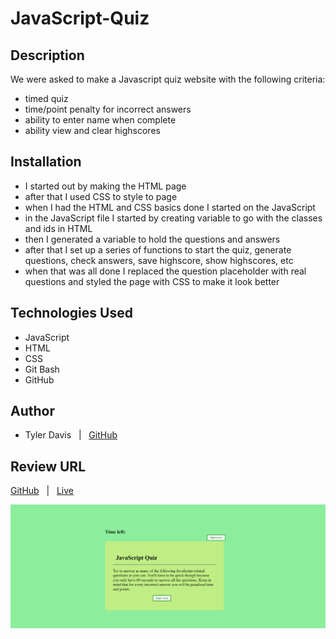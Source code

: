 # JavaScript-Quiz

## Description

We were asked to make a Javascript quiz website with the following criteria:
* timed quiz
* time/point penalty for incorrect answers
* ability to enter name when complete
* ability view and clear highscores 

## Installation
* I started out by making the HTML page
* after that I used CSS to style to page
* when I had the HTML and CSS basics done I started on the JavaScript
* in the JavaScript file I started by creating variable to go with the classes and ids in HTML
* then I generated a variable to hold the questions and answers
* after that I set up a series of functions to start the quiz, generate questions, check answers, save highscore, show highscores, etc
* when that was all done I replaced the question placeholder with real questions and styled the page with CSS to make it look better

## Technologies Used
* JavaScript
* HTML
* CSS
* Git Bash
* GitHub

## Author
* Tyler Davis &nbsp; | &nbsp; [GitHub](https://github.com/Twdavis85)

## Review URL
[GitHub](https://github.com/Twdavis85/JavaScript-Quiz) &nbsp; | &nbsp; 
[Live](https://twdavis85.github.io/JavaScript-Quiz/)

![Screenshot of JavaScript Quiz](./images/quiz-screenshot.png)